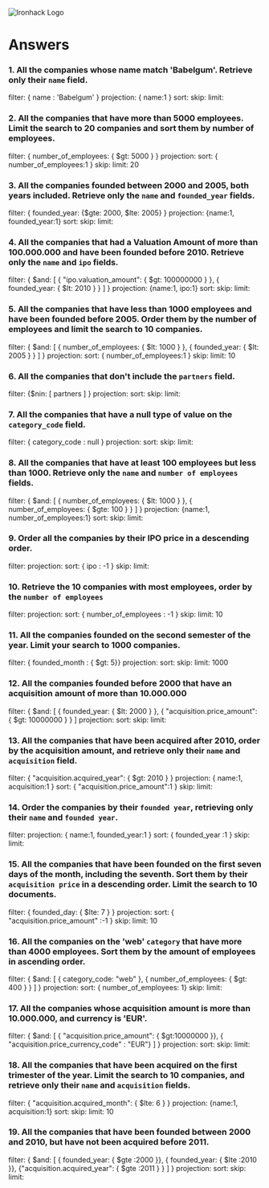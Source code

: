 ![Ironhack Logo](https://i.imgur.com/1QgrNNw.png)

# Answers

### 1. All the companies whose name match 'Babelgum'. Retrieve only their `name` field.

<!-- Your Code Goes Here -->
filter: { name : 'Babelgum' }
projection: { name:1 }
sort: 
skip: 
limit:


### 2. All the companies that have more than 5000 employees. Limit the search to 20 companies and sort them by **number of employees**.

<!-- Your Code Goes Here -->
filter: { number_of_employees: { $gt: 5000 } }
projection:
sort: { number_of_employees:1 }
skip: 
limit: 20

### 3. All the companies founded between 2000 and 2005, both years included. Retrieve only the `name` and `founded_year` fields.

<!-- Your Code Goes Here -->
filter: { founded_year: {$gte: 2000, $lte: 2005} }
projection: {name:1, founded_year:1}
sort: 
skip: 
limit:

### 4. All the companies that had a Valuation Amount of more than 100.000.000 and have been founded before 2010. Retrieve only the `name` and `ipo` fields.

<!-- Your Code Goes Here -->
filter: { $and: [ { "ipo.valuation_amount": { $gt: 100000000 } }, { founded_year: { $lt: 2010 } } ] }
projection: {name:1, ipo:1}
sort: 
skip: 
limit:

### 5. All the companies that have less than 1000 employees and have been founded before 2005. Order them by the number of employees and limit the search to 10 companies.

<!-- Your Code Goes Here -->
filter: { $and: [ { number_of_employees: { $lt: 1000 } }, { founded_year: { $lt: 2005 } } ] }
projection:
sort: { number_of_employees:1 }
skip: 
limit: 10

### 6. All the companies that don't include the `partners` field.

<!-- Your Code Goes Here -->
filter: {$nin: [ partners ] }
projection:
sort: 
skip: 
limit:

### 7. All the companies that have a null type of value on the `category_code` field.

<!-- Your Code Goes Here -->
filter: { category_code : null }
projection:
sort: 
skip: 
limit:

### 8. All the companies that have at least 100 employees but less than 1000. Retrieve only the `name` and `number of employees` fields.

<!-- Your Code Goes Here -->
filter: { $and: [ { number_of_employees: { $lt: 1000 } }, { number_of_employees: { $gte: 100 } } ] }
projection: {name:1, number_of_employees:1}
sort: 
skip: 
limit:

### 9. Order all the companies by their IPO price in a descending order.

<!-- Your Code Goes Here -->
filter:
projection:
sort: { ipo : -1 }
skip: 
limit:

### 10. Retrieve the 10 companies with most employees, order by the `number of employees`

<!-- Your Code Goes Here -->
filter:
projection:
sort: { number_of_employees : -1 }
skip: 
limit: 10

### 11. All the companies founded on the second semester of the year. Limit your search to 1000 companies.

<!-- Your Code Goes Here -->
filter: { founded_month : { $gt: 5}}
projection:
sort: 
skip: 
limit: 1000

### 12. All the companies founded before 2000 that have an acquisition amount of more than 10.000.000

<!-- Your Code Goes Here -->
filter: { $and: [ { founded_year: { $lt: 2000 } }, { "acquisition.price_amount": { $gt: 10000000 } } ] 
projection:
sort: 
skip: 
limit:

### 13. All the companies that have been acquired after 2010, order by the acquisition amount, and retrieve only their `name` and `acquisition` field.

<!-- Your Code Goes Here -->
filter: { "acquisition.acquired_year": { $gt: 2010 } }
projection: { name:1, acquisition:1 }
sort: { "acquisition.price_amount":1 }
skip: 
limit:

### 14. Order the companies by their `founded year`, retrieving only their `name` and `founded year`.

<!-- Your Code Goes Here -->
filter:
projection: { name:1, founded_year:1 }
sort: { founded_year :1 }
skip: 
limit:

### 15. All the companies that have been founded on the first seven days of the month, including the seventh. Sort them by their `acquisition price` in a descending order. Limit the search to 10 documents.

<!-- Your Code Goes Here -->
filter: { founded_day: { $lte: 7 } }
projection:
sort: { "acquisition.price_amount" :-1 }
skip: 
limit: 10

### 16. All the companies on the 'web' `category` that have more than 4000 employees. Sort them by the amount of employees in ascending order.

<!-- Your Code Goes Here -->
filter: { $and: [ { category_code: "web" }, { number_of_employees: { $gt: 400 } } ] }
projection:
sort: { number_of_employees: 1}
skip: 
limit:

### 17. All the companies whose acquisition amount is more than 10.000.000, and currency is 'EUR'.

<!-- Your Code Goes Here -->
filter: { $and: [ { "acquisition.price_amount": { $gt:10000000 }}, {  "acquisition.price_currency_code" : "EUR"} ] }
projection:
sort: 
skip: 
limit:

### 18. All the companies that have been acquired on the first trimester of the year. Limit the search to 10 companies, and retrieve only their `name` and `acquisition` fields.

<!-- Your Code Goes Here -->
filter: { "acquisition.acquired_month": { $lte: 6 } }
projection: {name:1, acquisition:1}
sort: 
skip: 
limit: 10

### 19. All the companies that have been founded between 2000 and 2010, but have not been acquired before 2011.

<!-- Your Code Goes Here -->
filter: { $and: [ { founded_year: { $gte :2000 }}, { founded_year: { $lte :2010 }}, 
{"acquisition.acquired_year": { $gte :2011 } } ] }
projection:
sort: 
skip: 
limit:
